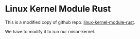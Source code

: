 
# Linux Kernel Module Rust

This is a modified copy of github repo: [linux-kernel-module-rust](https://github.com/fishinabarrel/linux-kernel-module-rust).

We have to modify it to run our rvisor-kernel.
